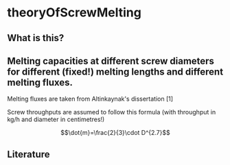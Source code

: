# theoryOfScrewMelting

## What is this?

## Melting capacities at different screw diameters for different (fixed!) melting lengths and different melting fluxes.
Melting fluxes are taken from Altinkaynak's dissertation [1]

Screw throughputs are assumed to follow this formula (with throughput in kg/h and diameter in centimetres!)
```math
\dot{m}=\frac{2}{3}\cdot D^{2.7}
```

## Literature

 
